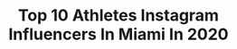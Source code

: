 ---
title: Top 10 Athletes Instagram Influencers In Miami In 2020
description: >-
  Find top athletes Instagram influencers in Miami in 2020. Most popular hashtags: #miami #athlete #miamibeach #health.
platform: Instagram
profiles:
  - username: "joselynnn_v"
    fullname: >-
      Joselyn Vallejo
    location: "United States"
    followers: 80570
    engagement: 410
    commentsToLikes: 0.024211
    id: ck5hkg1uuicus0i11g8w4hhfj
    verified: false
    hashtags: "#power, #hiptrust, #girlswholift, #beachlife"
  - username: "juan_rodriguezk"
    fullname: >-
      Juan Pablo Rodriguez
    location: "United States"
    followers: 8598
    engagement: 1121
    commentsToLikes: 0.020669
    id: ck6to75bvch490j71cwfp5uwb
    verified: false
    hashtags: "#wodapalooza, #weightlifting, #crossfitgames2018, #teamra"
  - username: "iwilliams93"
    fullname: >-
      Ian Williams
    location: "United States"
    followers: 28461
    engagement: 688
    commentsToLikes: 0.035392
    id: ck6tj20g31urv0j71vdj2al31
    verified: true
    hashtags: "#athlete, #miami, #sports, #laugh"
  - username: "prospect_pipeline"
    fullname: >-
      Steve Fiorindo
    location: "United States"
    followers: 33057
    engagement: 275
    commentsToLikes: 0.007810
    id: ck15rcgb578dq0i195ny9ctrt
    verified: false
    hashtags: "#collegebaseball, #ballislife, #florida, #games"
  - username: "athletixrehab"
    fullname: >-
      ATHLETIX REHAB & RECOVERY
    location: "United States"
    followers: 25946
    engagement: 196
    commentsToLikes: 0.017163
    id: ck55nehjj61g10i118bp2hakd
    verified: false
    hashtags: "#bloodflowrestriction, #miamiphysicaltherapy, #beatcovid19, #bloodflowrestrictiontherapy"
  - username: "melissajarquin"
    fullname: >-
      Nutrition + Performance Coach
    location: "United States"
    followers: 18408
    engagement: 673
    commentsToLikes: 0.131951
    id: ck5c5o0u03u370i114h3pqltb
    verified: false
    hashtags: "#browardcounty, #resteraialamaison, #feedfeedvegan, #sportsperformance"
  - username: "a_schuster"
    fullname: >-
      allison schuster
    location: "United States"
    followers: 18651
    engagement: 345
    commentsToLikes: 0.020681
    id: ck6tjzp5z3pvd0j7119jzvi28
    verified: false
    hashtags: "#bayfrontpark, #bebetter, #selfie, #memories"
  - username: "elchin_ahmadov_"
    fullname: >-
      Elchin Ahmadov
    location: "United States"
    followers: 48984
    engagement: 115
    commentsToLikes: 0.032876
    id: ck8t66m6ycfbt0j78bymtg65x
    verified: false
    hashtags: "#squats, #newyorkcit, #fatburningworkout, #baltimore"
  - username: "ifbbpro_stevenwain"
    fullname: >-
      
    location: "United States"
    followers: 6634
    engagement: 370
    commentsToLikes: 0.051400
    id: ck5hlbhibjx7a0i111abq45cc
    verified: false
    hashtags: "#throwback, #bodybuilding, #fitnessmotivation, #supplementsthatwork"
  - username: "itsmissbryan"
    fullname: >-
      Miss Bryan
    location: "United States"
    followers: 9179
    engagement: 356
    commentsToLikes: 0.110343
    id: ck6tzrr9dbgy80j71u9sdnmzd
    verified: false
    hashtags: "#miami, #corona, #radiolife, #meettheteam"
---